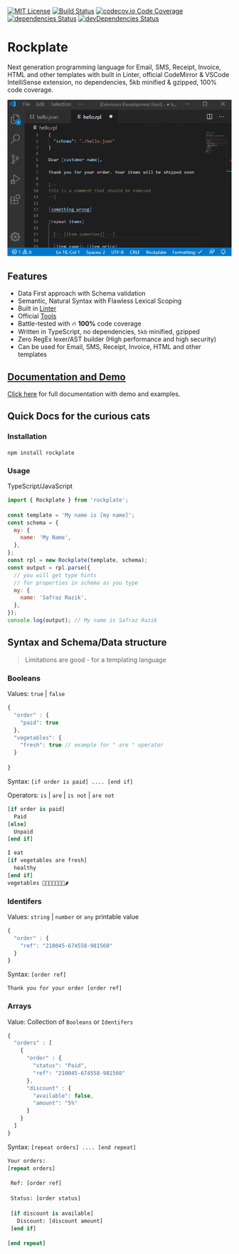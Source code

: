 [![MIT License](https://img.shields.io/github/license/rockplate/rockplate)](https://github.com/rockplate/rockplate/blob/master/LICENSE)
[![Build Status](https://travis-ci.com/rockplate/rockplate.png?branch=master)](https://travis-ci.com/rockplate/rockplate)
[![codecov.io Code Coverage](https://img.shields.io/codecov/c/github/rockplate/rockplate.svg?maxAge=2592000)](https://codecov.io/github/rockplate/rockplate?branch=master)
[![dependencies Status](https://david-dm.org/rockplate/rockplate/status.svg)](https://david-dm.org/rockplate/rockplate)
[![devDependencies Status](https://david-dm.org/rockplate/rockplate/dev-status.svg)](https://david-dm.org/rockplate/rockplate?type=dev)
<!-- [![HitCount](https://hits.dwyl.com/rockplate/rockplate.svg)](https://hits.dwyl.com/rockplate/rockplate) -->

# Rockplate

Next generation programming language for Email, SMS, Receipt, Invoice, HTML and other templates with built in Linter, official CodeMirror & VSCode IntelliSense extension, no dependencies, 5kb minified & gzipped, 100% code coverage.

![Rockplate Demo](https://raw.githubusercontent.com/rockplate/rockplate-vscode/master/images/rockplate-demo.gif)


## Features

- Data First approach with Schema validation
- Semantic, Natural Syntax with Flawless Lexical Scoping
- Built in [Linter](https://rockplate.github.io/linter)
- Official [Tools](https://rockplate.github.io/tools)
- Battle-tested with 🔥 **100%** code coverage
- Written in TypeScript, no dependencies, `5kb` minified, gzipped
- Zero RegEx lexer/AST builder (High performance and high security)
- Can be used for Email, SMS, Receipt, Invoice, HTML and other templates

## [Documentation and Demo](https://rockplate.github.io/)

[Click here](https://rockplate.github.io/) for full documentation with demo and examples.

## Quick Docs for the curious cats

### Installation

`npm install rockplate`

### Usage

TypeScript/JavaScript

```javascript
import { Rockplate } from 'rockplate';

const template = 'My name is [my name]';
const schema = {
  my: {
    name: 'My Name',
  },
};
const rpl = new Rockplate(template, schema);
const output = rpl.parse({
  // you will get type hints
  // for properties in schema as you type
  my: {
    name: 'Safraz Razik',
  },
});
console.log(output); // My name is Safraz Razik
```

## Syntax and Schema/Data structure

> Limitations are good - for a templating language

### Booleans

Values: `true` | `false`

```javascript
{
  "order" : {
    "paid": true
  },
  "vegetables": {
    "fresh": true // example for " are " operator
  }

}
```

Syntax: `[if order is paid] .... [end if]`

Operators: `is` | `are` | `is not` | `are not`

```pascal
[if order is paid]
  Paid
[else]
  Unpaid
[end if]
```

```pascal
I eat
[if vegetables are fresh]
  healthy
[end if]
vegetables 🥕🥦🍅🍆🥝🥬🥒🌶
```

### Identifers

Values: `string` | `number` or `any` printable value

```javascript
{
  "order" : {
    "ref": "210045-674558-981560"
  }
}
```

Syntax: `[order ref]`

```rpl
Thank you for your order [order ref]
```

### Arrays

Value: Collection of `Booleans` or `Identifers`

```javascript
{
  "orders" : [
    {
      "order" : {
        "status": "Paid",
        "ref": "210045-674558-981560"
      },
      "discount" : {
        "available": false,
        "amount": "5%"
      }
    }
  ]
}
```

Syntax: `[repeat orders] .... [end repeat]`

```pascal
Your orders:
[repeat orders]

 Ref: [order ref]

 Status: [order status]

 [if discount is available]
   Discount: [discount amount]
 [end if]

[end repeat]
```

<!-- NOTE: pascal has nothing to do with rockplate.
Keywords of rockplate are keywords of pascal, so it has been used for syntax highlighting -->
